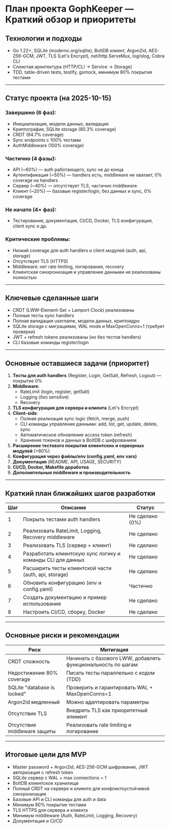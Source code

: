 # План проекта GophKeeper — Краткий обзор и приоритеты

## Технологии и подходы
- Go 1.22+, SQLite (modernc.org/sqlite), BoltDB клиент, Argon2id, AES-256-GCM, JWT, TLS (Let's Encrypt), net/http.ServeMux, log/slog, Cobra CLI
- Слоистая архитектура (HTTP/CLI → Service → Storage)
- TDD, table-driven tests, testify, gomock, минимум 80% покрытия тестами

---

## Статус проекта (на 2025-10-15)

### Завершено (6 фаз):
- Инициализация, модели данных, валидация
- Криптография, SQLite storage (80.3% coverage)
- CRDT (94.7% coverage)
- Sync endpoints с 100% тестами
- AuthMiddleware (100% coverage)

### Частично (4 фазы):
- API (~60%) — auth работающего, sync не до конца
- Аутентификация (~50%) — handlers есть, middleware не хватает, 0% coverage на handlers
- Сервер (~40%) — отсутствует TLS, частично middleware
- Клиент (~20%) — базовые register/login, без данных и sync, 0% coverage

### Не начато (4+ фаз):
- Тестирование, документация, CI/CD, Docker, TLS конфигурация, client sync и др.

### Критические проблемы:
- Низкий coverage для auth handlers и client модулей (auth, api, storage)
- Отсутствует TLS (HTTPS)
- Middleware: нет rate limiting, логирования, recovery
- Клиентская синхронизация и управление данными не реализованы полностью

---

## Ключевые сделанные шаги
- CRDT (LWW-Element-Set + Lamport Clock) реализованы
- Полные тесты sync handlers
- Полная валидация username, модели данных, криптоядро
- SQLite storage с миграциями, WAL mode и MaxOpenConns=1 (требует проверки)
- JWT + refresh tokens реализованы (но без тестов handlers)
- CLI базовые команды register/login

---

## Основные оставшиеся задачи (приоритет)

1. **Тесты для auth handlers** (Register, Login, GetSalt, Refresh, Logout) — покрытие 0%
2. **Middleware**:
   - RateLimit (login, register, getSalt)
   - Logging (без sensitive)
   - Recovery
3. **TLS конфигурация для сервера и клиента** (Let's Encrypt)
4. **Client-side**:
   - Полная реализация sync logic (fetch, merge, push)
   - CLI команды управления данными: add, list, get, update, delete, sync
   - Автоматическое обновление access token (refresh)
   - Хранение токенов и данных в BoltDB с шифрованием
5. **Расширение тестового покрытия клиентских и серверных модулей** (>80%)
6. **Конфигурация через файлы/env (config.yaml, env vars)**
7. **Документация** (README, API, USAGE, SECURITY)
8. **CI/CD, Docker, Makefile доработка**
9. **Дополнительные middleware и производительность**

---

## Краткий план ближайших шагов разработки

| Шаг | Описание | Статус |
|------|-----------|--------|
| 1 | Покрыть тестами auth handlers | Не сделано (0%) |
| 2 | Реализовать RateLimit, Logging, Recovery middleware | Не сделано |
| 3 | Реализовать TLS (сервер + клиент) | Не сделано |
| 4 | Разработать клиентскую sync логику и команды CLI для данных | Не сделано |
| 5 | Расширить тесты клиентской части (auth, api, storage) | Не сделано |
| 6 | Обновить конфигурацию (env и config.yaml) | Частично |
| 7 | Создать документацию и пример использования | Не сделано |
| 8 | Настроить CI/CD, сборку, Docker | Не сделано |

---

## Основные риски и рекомендации

| Риск | Митигация |
|-------|-----------|
| CRDT сложность | Начинать с базового LWW, добавлять функциональность по шагам |
| Недостижение 80% coverage | Писать тесты параллельно с кодом (TDD) |
| SQLite "database is locked" | Проверить и гарантировать WAL + MaxOpenConns=1 |
| Argon2id медленный | Можно адаптировать параметры |
| Отсутствие TLS | Внедрить TLS как приоритетный элемент |
| Отсутствие middleware защиты | Реализовать rate limiting и логирование |

---

## Итоговые цели для MVP

- Master password + Argon2id, AES-256-GCM шифрование, JWT авторизация с refresh token
- SQLite сервер с WAL + max connections = 1
- BoltDB клиентское хранилище
- Полный CRDT на сервере и клиенте для конфликтоустойчивой синхронизации
- Базовые API и CLI команды для auth и data
- Минимум 80% покрытие тестами
- TLS HTTPS для сервера и клиента
- Минимум middleware (Auth, RateLimit, Logging, Recovery)
- Документация и CI/CD

